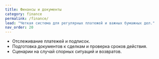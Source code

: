 ```yaml
---
title: Финансы и документы
category: finance
permalink: /finance/
lead: "Четкая система для регулярных платежей и важных бумажных дел."
nav_order: 20
---
```


- Отслеживание платежей и подписок.
- Подготовка документов к сделкам и проверка сроков действия.
- Сценарии на случай спорных ситуаций и возвратов.
